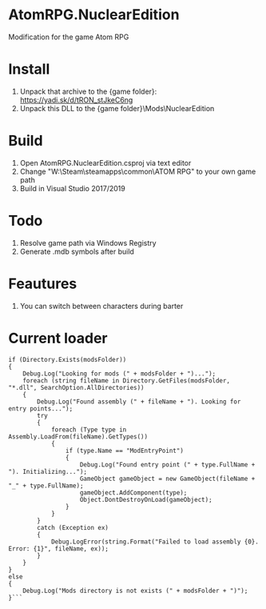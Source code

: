 # AtomRPG.NuclearEdition
Modification for the game Atom RPG

# Install
1. Unpack that archive to the {game folder}: https://yadi.sk/d/tRON_stJkeC6ng
2. Unpack this DLL to the {game folder}\Mods\NuclearEdition

# Build
1. Open AtomRPG.NuclearEdition.csproj via text editor
2. Change "W:\Steam\steamapps\common\ATOM RPG" to your own game path
3. Build in Visual Studio 2017/2019

# Todo
1. Resolve game path via Windows Registry
2. Generate .mdb symbols after build

# Feautures
1. You can switch between characters during barter

# Current loader

```string modsFolder = Path.GetFullPath("Mods");
if (Directory.Exists(modsFolder))
{
	Debug.Log("Looking for mods (" + modsFolder + ")...");
	foreach (string fileName in Directory.GetFiles(modsFolder, "*.dll", SearchOption.AllDirectories))
	{
		Debug.Log("Found assembly (" + fileName + "). Looking for entry points...");
		try
		{
			foreach (Type type in Assembly.LoadFrom(fileName).GetTypes())
			{
				if (type.Name == "ModEntryPoint")
				{
					Debug.Log("Found entry point (" + type.FullName + "). Initializing...");
					GameObject gameObject = new GameObject(fileName + "_" + type.FullName);
					gameObject.AddComponent(type);
					Object.DontDestroyOnLoad(gameObject);
				}
			}
		}
		catch (Exception ex)
		{
			Debug.LogError(string.Format("Failed to load assembly {0}. Error: {1}", fileName, ex));
		}
	}
}
else
{
	Debug.Log("Mods directory is not exists (" + modsFolder + ")");
}```